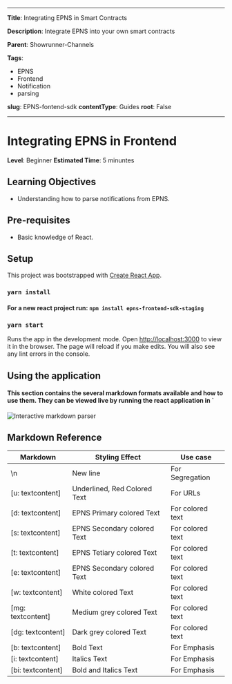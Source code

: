 
  

---

**Title**: Integrating EPNS in Smart Contracts

**Description**: Integrate EPNS into your own smart contracts

**Parent**: Showrunner-Channels

**Tags**:
- EPNS
- Frontend
- Notification
- parsing

**slug**: EPNS-fontend-sdk
**contentType**: Guides
**root**: False

---

# Integrating EPNS in Frontend

**Level**: Beginner
**Estimated Time**: 5 minuntes

## Learning Objectives

- Understanding how to parse notifications from EPNS.


## Pre-requisites
- Basic knowledge of React.  

## Setup
This project was bootstrapped with [Create React App](https://github.com/facebook/create-react-app).

### `yarn install`

#### For a new react project run: `npm install epns-frontend-sdk-staging`

### `yarn start`

Runs the app in the development mode.
Open [http://localhost:3000](http://localhost:3000) to view it in the browser.
The page will reload if you make edits.
You will also see any lint errors in the console.



## Using the application

#### This section contains the several markdown formats available and how to use them. They can be viewed live by running the react application in `

![Interactive markdown parser](https://res.cloudinary.com/xand6r/image/upload/v1632236024/Screenshot_2021-09-21_at_15.53.29_p0lptf.png)


## Markdown Reference

| Markdown  | Styling Effect | Use case
|---|--|--|
| \n | New line | For Segregation
| [u: textcontent] | Underlined, Red Colored Text | For URLs
| [d: textcontent] | EPNS Primary colored Text | For colored text
| [s: textcontent] | EPNS Secondary colored Text | For colored text
| [t: textcontent] | EPNS Tetiary colored Text | For colored text
| [e: textcontent] | EPNS Secondary colored Text | For colored text
| [w: textcontent] | White colored Text | For colored text
| [mg: textcontent] | Medium grey colored Text | For colored text
| [dg: textcontent] | Dark grey colored Text | For colored text
| [b: textcontent] | Bold Text | For Emphasis
| [i: textcontent] | Italics Text | For Emphasis
| [bi: textcontent] | Bold and Italics Text | For Emphasis